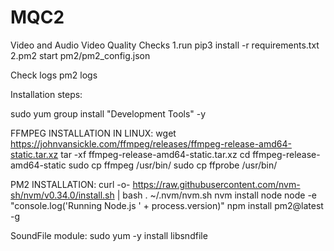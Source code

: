 # MQC2
Video and Audio Video Quality Checks
1.run pip3 install -r requirements.txt 
2.pm2 start pm2/pm2_config.json

Check logs
pm2 logs



Installation steps:

sudo yum group install "Development Tools" -y 


FFMPEG INSTALLATION IN LINUX:
wget https://johnvansickle.com/ffmpeg/releases/ffmpeg-release-amd64-static.tar.xz
tar -xf ffmpeg-release-amd64-static.tar.xz
cd ffmpeg-release-amd64-static
sudo cp ffmpeg /usr/bin/
sudo cp ffprobe /usr/bin/

PM2 INSTALLATION:
curl -o- https://raw.githubusercontent.com/nvm-sh/nvm/v0.34.0/install.sh | bash
. ~/.nvm/nvm.sh
nvm install node
node -e "console.log('Running Node.js ' + process.version)"
npm install pm2@latest -g


SoundFile module:
sudo yum -y install libsndfile



